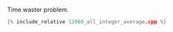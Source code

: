 Time waster problem.


```cpp
{% include_relative 12060_all_integer_average.cpp %}
```



<!--
Notes for Me:
Formatted.
Cross-platform
Tested.
-->
